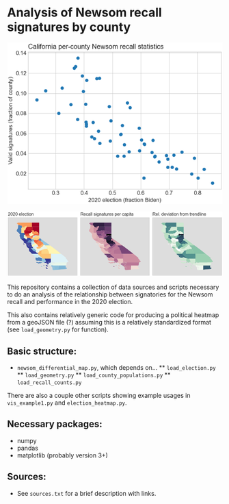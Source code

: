# Analysis of Newsom recall signatures by county

![Scatter plot by showing per-capita recall signatures versus 2020 vote share](newsom_recall_stats.png)

![Political map showing relationship between 2020 election results and recall signatures](newsom_recall_maps.png)


This repository contains a collection of data sources and 
scripts necessary to do an analysis of the relationship between 
signatories for the Newsom recall and performance in the 2020 election. 

This also contains relatively generic code for producing a 
political heatmap from a geoJSON file (?) assuming this is a 
relatively standardized format (see `load_geometry.py` for function).

## Basic structure:
* `newsom_differential_map.py`, which depends on...
** `load_election.py`
** `load_geometry.py`
** `load_county_populations.py`
** `load_recall_counts.py`

There are also a couple other scripts showing example usages in `vis_example1.py` and `election_heatmap.py`.

## Necessary packages:
* numpy
* pandas
* matplotlib (probably version 3+)

## Sources:
* See `sources.txt` for a brief description with links.
